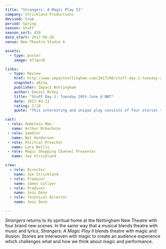 ```yaml
---
title: "Strangers: A Magic Play II"
company: Strickland Productions
devised: true
period: Spring
season: StuFF
season_sort: 450
date_start: 2017-06-20
venue: New Theatre Studio A

assets:
  - type: poster
    image: m7JqcnD

links:
  - type: Review
    href: http://www.impactnottingham.com/2017/06/stuff-day-1-tuesday-20th-june-nnt/
    snapshot: aRiSq
    publisher: Impact Nottingham
    author: Daniel McVey 
    title: "StuFF Day 1: Tuesday 20th June @ NNT"
    date: 2017-03-23
    rating: 7/10
    quote: "This interesting and unique play consists of four stories that will perplex and wow."

cast:
 - role: Homeless Man
   name: Arthur Mckechnie
 - role: Gambler
   name: Nat Henderson
 - role: Politcal Preacher
   name: Lara Bellis
 - role: Magic Shopping Channel Presenter
   name: Joe Strickland

crew:
  - role: Director
    name: Joe Strickland
  - role: Producer
    name: James Collyer
  - role: Producer
    name: Jess Donn
  - role: Technical Director
    name: Jess Donn

---
```

*Strangers* returns to its spiritual home at the Nottingham New Theatre with four brand new scenes. In the same way that a musical blends theatre with music and lyrics, *Strangers: A Magic Play II* blends theatre with magic and illusion. Stories are interwoven with magic to create an audience experience which challenges what and how we think about magic and performance. 
